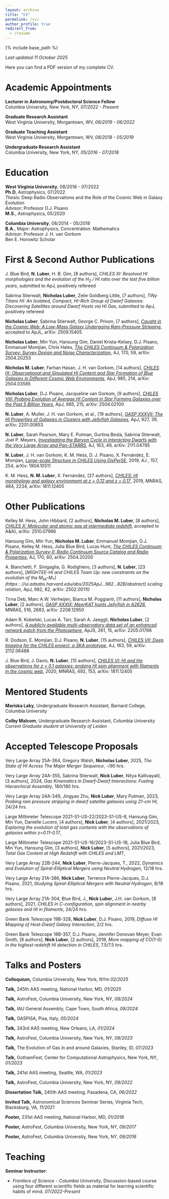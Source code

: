 ```yaml
---
layout: archive
title: "CV"
permalink: /cv/
author_profile: true
redirect_from:
  - /resume
---
```


{% include base_path %}

*Last updated 11 October 2025*

Here you can find a PDF version of my complete CV.

Academic Appointments
======
**Lecturer in Astronomy/Postdoctoral Science Fellow**  
Columbia University, New York, NY, *07/2022 - Present*  

**Graduate Research Assistant**  
West Virginia University, Morgantown, WV, *06/2019 - 06/2022*  

**Graduate Teaching Assistant**  
West Virginia University, Morgantown, WV, *08/2018 - 05/2019*  

**Undergraduate Research Assistant**  
Columbia University, New York, NY, *05/2016 - 07/2018*  


Education
======
**West Virginia University**, 08/2018 - 07/2022  
**Ph.D**, Astrophysics, 07/2022  
*Thesis:* Deep Radio Observations and the Role of the Cosmic Web in Galaxy Evolution  
*Advisor:* Professor D.J. Pisano  
**M.S.**, Astrophysics, 05/2020

**Columbia University**, 08/2014 - 05/2018  
**B.A.**, Major: Astrophysics, Concentration: Mathematics  
*Advisor:* Professor J. H. van Gorkom  
Ben E. Horowitz Scholar

First & Second Author Publications
======
J. Blue Bird, **N. Luber**, H. B. Gim, \[8 authors\], *CHILES XI: Resolved HI morphologies and the evolution of the H$_{2}$ / HI ratio over the last five billion years*, submitted to ApJ, positively refereed

Sabrina Stierwalt, **Nicholas Luber**, Zelie Goldberg Little, \[7 authors\], *TiNy Titans HI: An Isolated, Compact, HI-Rich Group of Dwarf Galaxies: Discovering Satellites around Dwarf Hosts via HI Gas*, submitted to ApJ, positively refereed

**Nicholas Luber**, Sabrina Stierwalt, George C. Privon, \[7 authors\], [*Caught in the Cosmic Web: A Low-Mass Galaxy Undergoing Ram-Pressure Stripping*](https://ui.adsabs.harvard.edu/abs/2025arXiv250915405L/abstract), accepted to ApJL, arXiv: 2509.15405

**Nicholas Luber**, Min Yun, Hansung Gim, Daniel Krista-Kelsey, D.J. Pisano, Emmanuel Momjian, Chris Hales, [*The CHILES Continuum & Polarization Survey: Survey Design and Noise Characterization*](https://ui.adsabs.harvard.edu/abs/2025AJ....170...59L/abstract), AJ, 170, 59, arXiv: 2504.20253

**Nicholas M. Luber**, Farhan Hasan, J. H. van Gorkom, \[14 authors\], [*CHILES IX: Observational and Simulated HI Content and Star Formation of Blue Galaxies in Different Cosmic Web Environments*](https://ui.adsabs.harvard.edu/abs/2025ApJ...985..214L/abstract), ApJ, 985, 214, arXiv: 2504.03585

**Nicholas Luber**, D.J. Pisano, Jacqueline van Gorkom, \[9 authors\], [*CHILES VIII: Probing Evolution of Average HI Content in Star Forming Galaxies over the Past 5 Billion Years*](https://ui.adsabs.harvard.edu/abs/2025ApJ...985..215L/abstract), ApJ, 985, 215, arXiv: 2504.02100 

**N. Luber**, A. Muller, J. H. van Gorkom, et al., \[19 authors\], [*GASP XXXVII: The HI Properties of Galaxies in Clusters with Jellyfish Galaxies*](https://ui.adsabs.harvard.edu/abs/2022ApJ...927...39L/abstract), ApJ, 927, 39, arXiv: 2201.00853

**N. Luber**, Sarah Pearson, Mary E. Putman, Gurtina Besla, Sabrina Stierwalt, Joel P. Meyers, [*Investigating the Baryon Cycle in Interacting Dwarfs with the Very Large Array and Pan-STARRS*](https://ui.adsabs.harvard.edu/abs/2022AJ....163...49L/abstract), AJ, 163, 49, arXiv: 2111.04795

**N. Luber**, J. H. van Gorkom, K. M. Hess, D. J. Pisano, X. Fernández, E. Momjian, [*Large-scale Structure in CHILES Using DisPerSE*](https://ui.adsabs.harvard.edu/abs/2019AJ....157..254L/abstract), 2019, AJ , 157, 254, arXiv: 1904.10511

K. M. Hess, **N. M. Luber**, X. Fernández, \[27 authors\], [*CHILES: HI morphology and galaxy environment at $z$ = 0.12 and $z$ = 0.17*](https://ui.adsabs.harvard.edu/abs/2019MNRAS.484.2234H/abstract), 2019, MNRAS, 484, 2234, arXiv: 1811.12405


Other Publications
======

Kelley M. Hess, John Hibbard, \[2 authors\], **Nicholas M. Luber**, \[8 authors\], [*CHILES X: Molecular and atomic gas at intermediate redshift*](https://ui.adsabs.harvard.edu/abs/2025arXiv251007966H/abstract), accepted to A&A}, arXiv: 2510.07966

Hansung Gim, Min Yun, **Nicholas M. Luber**, Emmanuel Momjian, D.J. Pisano, Kelley M. Hess, Julia Blue Bird, Lucas Hunt, [*The CHILES Continuum \& Polarization Survey-II: Radio Continuum Source Catalog and Radio Properties*](https://ui.adsabs.harvard.edu/abs/2025AJ....170...60G/abstract), AJ, 170, 60, arXiv: 2504.20200

A. Bianchetti, F. Sinigaglia, G. Rodighiero, \[3 authors\], **N. Luber**, \[23 authors\], [*MIGHTEE-HI and CHILES Team Up: new constraints on the evolution of the M$_{HI}$-M$_{*}](https://ui.adsabs.harvard.edu/abs/2025ApJ...982...82B/abstract)$ scaling relation*, ApJ, 982, 82, arXiv: 2502.00110

Tirna Deb, Marc A.W. Verheijen, Bianca M. Poggianti, \[11 authors\], **Nicholas Luber**, \[2 authors\], [*GASP XXXIX: MeerKAT hunts Jellyfish in A2626*](https://ui.adsabs.harvard.edu/abs/2022MNRAS.516.2683D/abstract), MNRAS, 516, 2683, arXiv: 2208.12950

Adam R. Kobelski, Lucas A. Tarr, Sarah A. Jaeggli, **Nicholas Luber**, \[2 authors\], [*A publicly available multi-observatory data set of an enhanced network patch from the Photosphere*](https://ui.adsabs.harvard.edu/abs/2022ApJS..261...15K/abstract), ApJS, 261, 15, arXiv: 2205.01766 

R. Dodson, E. Momjian, D.J. Pisano, **N. Luber**, \[15 authors\], [*CHILES VII: Deep Imaging for the CHILES project, a SKA prototype*](https://ui.adsabs.harvard.edu/abs/2022AJ....163...59D/abstract), AJ, 163, 59, arXiv: 2112.06488

J. Blue Bird, J. Davis, **N. Luber**, \[15 authors\], [*CHILES VI: HI and H$\alpha$ observations for $z$ $<$ 0.1 galaxies; probing HI spin alignment with filaments in the cosmic web*](https://ui.adsabs.harvard.edu/abs/2020MNRAS.492..153B/abstract), 2020, MNRAS, 492, 153, arXiv: 1811.12405


Mentored Students
======
**Mariska Laky**, Undergraduate Research Assistant, Barnard College, Columbia University  

**Colby Malcom**, Undergraduate Research Assistant, Columbia University  
*Current Graduate student at University of Leiden*  


Accepted Telescope Proposals
======
Very Large Array 25A-364, Gregory Walsh, **Nicholas Luber**, 2025, *The State of HI Across The Major Merger Sequence*, -/90 hrs.

Very Large Array 24A-355, Sabrina Stierwalt, **Nick Luber**, Nitya Kallivayalil, \[3 authors\], 2024, *Gas Kinematics in Dwarf-Dwarf Interactions: Fueling Hierarchical Assembly*, 180/180 hrs.

Very Large Array 24A-349, Jingyao Zhu, **Nick Luber**, Mary Putman, 2023, *Probing ram pressure stripping in dwarf satellite galaxies using 21-cm HI*, 24/24 hrs.

Large Millimeter Telescope 2021-S1-US-22/2023-S1-US-8, Hansung Gim, Min Yun, Danielle Lucero, \[4 authors\], **Nick Luber**, \[4 authors\], 2021/2023, *Exploring the evolution of total gas contents with the observations of galaxies within z=0.11-0.17*, 

Large Millimeter Telescope 2021-S1-US-16/2023-S1-US-18, Julia Blue Bird, Min Yun, Hansung Gim, \[3 authors\], **Nick Luber**, \[5 authors\], 2021/2023, *Total Gas Content at High Redshift with CHILES and LMT*, 

Very Large Array 22B-244, **Nick Luber**, Pierre-Jacques, T., 2022, *Dynamics and Evolution of Spiral-Elliptical Mergers using Neutral Hydrogen*, 12/18 hrs.

Very Large Array 21A-386, **Nick Luber**, Terrence Pierre-Jacques, D.J. Pisano, 2021, *Studying Spiral-Elliptical Mergers with Neutral Hydrogen*, 8/18 hrs. 

Very Large Array 21A-304, Blue Bird, J., **Nick Luber**, J.H. van Gorkom, \[8 authors\], 2021, *CHILES in C-configuration, spin alignment in nearby galaxies and HI in filaments*, 24/24 hrs.

Green Bank Telescope 19B-328, **Nick Luber**, D.J. Pisano, 2019, *Diffuse HI Mapping of Host-Dwarf Galaxy Interaction*, 2/2 hrs.

Green Bank Telescope 18B-357, D.J. Pisano, Jennifer Donovan Meyer, Evan Smith, \[8 authors\], **Nick Luber**, \[2 authors\], 2018, *More mapping of CO(1-0) in the highest redshift HI detection in CHILES*, 7.5/7.5 hrs.


Talks and Posters
======
**Colloquium,** Columbia University, New York, NYm *02/2025*

**Talk,** 245th AAS meeting, National Harbor, MD, *01/2025*

**Talk,** AstroFest, Columbia University, New York, NY, *09/2024*

**Talk,** IAU General Assembly, Cape Town, South Africa, *08/2024*

**Talk,** GASPISA, Pisa, Italy, *05/2024*

**Talk,** 243rd AAS meeting, New Orleans, LA, *01/2024*

**Talk,** AstroFest, Columbia University, New York, NY, *09/2023*

**Talk,** The Evolution of Gas in and around Galaxies, Stanley, ID, *07/2023*

**Talk,** GothamFest, Center for Computational Astrophysics, New York, NY, *01/2023*

**Talk,** 241st AAS meeting, Seattle, WA, *01/2023*

**Talk,** AstroFest, Columbia University, New York, NY, *09/2022*

**Dissertation Talk,** 240th AAS meeting, Pasadena, CA, *06/2022*

**Invited Talk,** Astronomical Sciences Seminar Series, Virginia Tech, Blacksburg, VA, *11/2021*

**Poster,** 231st AAS meeting, National Harbor, MD, *01/2018*

**Poster,** AstroFest, Columbia University, New York, NY, *09/2017*

**Poster,** AstroFest, Columbia University, New York, NY, *09/2016*


Teaching
======
**Seminar Instructor:**  
* *Frontiers of Science - Columbia University*, Discussion-based course using four different scientific fields as material for learning scientific habits of mind. *07/2022-Present*


  
